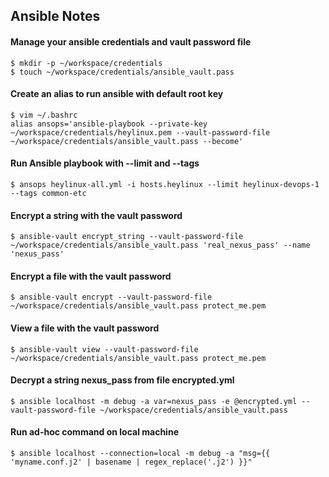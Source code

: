 Ansible Notes
---

#### Manage your ansible credentials and vault password file
```
$ mkdir -p ~/workspace/credentials
$ touch ~/workspace/credentials/ansible_vault.pass
```

#### Create an alias to run ansible with default root key
```
$ vim ~/.bashrc
alias ansops='ansible-playbook --private-key ~/workspace/credentials/heylinux.pem --vault-password-file ~/workspace/credentials/ansible_vault.pass --become'
```

#### Run Ansible playbook with --limit and --tags
```
$ ansops heylinux-all.yml -i hosts.heylinux --limit heylinux-devops-1 --tags common-etc
```

#### Encrypt a string with the vault password
```
$ ansible-vault encrypt_string --vault-password-file ~/workspace/credentials/ansible_vault.pass 'real_nexus_pass' --name 'nexus_pass'
```

#### Encrypt a file with the vault password
```
$ ansible-vault encrypt --vault-password-file ~/workspace/credentials/ansible_vault.pass protect_me.pem
```

#### View a file with the vault password
```
$ ansible-vault view --vault-password-file ~/workspace/credentials/ansible_vault.pass protect_me.pem
```

#### Decrypt a string nexus_pass from file encrypted.yml
```
$ ansible localhost -m debug -a var=nexus_pass -e @encrypted.yml --vault-password-file ~/workspace/credentials/ansible_vault.pass
```

#### Run ad-hoc command on local machine
```
$ ansible localhost --connection=local -m debug -a "msg={{ 'myname.conf.j2' | basename | regex_replace('.j2') }}"
```
